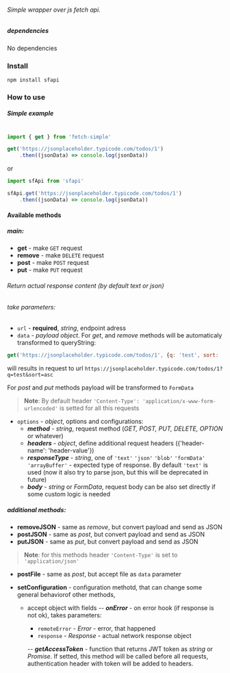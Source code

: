 ###### Simple wrapper over js fetch api.  


##### dependencies

No dependencies

### Install
```
npm install sfapi
```

### How to use 
##### Simple example
#
```javascript
import { get } from 'fetch-simple'

get('https://jsonplaceholder.typicode.com/todos/1')
    .then((jsonData) => console.log(jsonData))
```
or

```javascript
import sfApi from 'sfapi'

sfApi.get('https://jsonplaceholder.typicode.com/todos/1')
    .then((jsonData) => console.log(jsonData))
```

#### Available methods
##### main:
- **get** - make `GET` request 
- **remove** - make `DELETE` request
- **post** - make `POST` request
- **put** - make `PUT` request

###### Return actual response content (by default text or json)

###### take parameters:
- `url` - **required**,  *string*, endpoint adress
- `data` - *payload object*. For *get*, and *remove*  methods will be automaticaly transformed to queryString:

```javascript
get('https://jsonplaceholder.typicode.com/todos/1', {q: 'test', sort: 'asc'})
```
will results in request to url `https://jsonplaceholder.typicode.com/todos/1?q=test&sort=asc`

For *post* and *put* methods payload will be transformed to `FormData`

> **Note**: By default header `'Content-Type': 'application/x-www-form-urlencoded'` is setted for all this requests

- `options` - *object*, options and configurations:
  - **_method_** - *string*, request method (*GET, POST, PUT, DELETE, OPTION* or whatever)
  - **_headers_** - *object*, define additional request headers ({'header-name': 'header-value'})
  - **_responseType_** - *string*, one of  `'text'`  `'json'` `'blob'` `'formData'` `'arrayBuffer'` - expected type of response. By default `'text'` is used (now it also try to parse json, but this will be deprecated in future)
  - **_body_** - *string* or *FormData*, request body can be also set directly if some custom logic is needed

##### additional methods:

- **removeJSON** - same as *remove*, but convert payload and send as JSON
- **postJSON** - same as *post*, but convert payload and send as JSON
- **putJSON** - same as *put*, but convert payload and send as JSON
> **Note**: for this methods header `'Content-Type'` is set to `'application/json'` 

- **postFile** - same as *post*, but accept file as `data` parameter

- **setConfiguration** - configuration methotd, that can change some general behaviorof other methods, 
  - accept object with fields
   --  **_onError_** - on error hook (if response is not ok), takes parameters:
       - `remoteError` - *Error* - error, that happened
       - `response` - *Response* - actual network response object

    -- **_getAccessToken_** - function that returns JWT token as *string* or *Promise*. If setted, this method will be called before all requests, authentication header with token will be added to headers.
